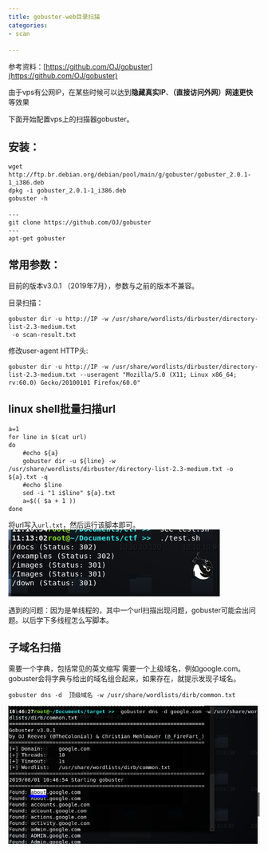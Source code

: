 ```yaml
---
title: gobuster-web目录扫描
categories:
- scan

---
```



参考资料：[https://github.com/OJ/gobuster](https://github.com/OJ/gobuster)

由于vps有公网IP，在某些时候可以达到**隐藏真实IP**、**（直接访问外网）网速更快**等效果

下面开始配置vps上的扫描器gobuster。

## 安装：

```
wget http://ftp.br.debian.org/debian/pool/main/g/gobuster/gobuster_2.0.1-1_i386.deb
dpkg -i gobuster_2.0.1-1_i386.deb
gobuster -h

---
git clone https://github.com/OJ/gobuster
---
apt-get gobuster
```
## 常用参数：

目前的版本v3.0.1 （2019年7月），参数与之前的版本不兼容。

目录扫描：
```
gobuster dir -u http://IP -w /usr/share/wordlists/dirbuster/directory-list-2.3-medium.txt
 -o scan-result.txt 
```

修改user-agent HTTP头:
```
gobuster dir -u http://IP -w /usr/share/wordlists/dirbuster/directory-list-2.3-medium.txt --useragent "Mozilla/5.0 (X11; Linux x86_64; rv:60.0) Gecko/20100101 Firefox/60.0"
```

## linux shell批量扫描url

```shell
a=1
for line in $(cat url)
do
    #echo ${a}
    gobuster dir -u ${line} -w /usr/share/wordlists/dirbuster/directory-list-2.3-medium.txt -o ${a}.txt -q
    #echo $line
    sed -i "1 i$line" ${a}.txt
    a=$(( $a + 1 ))
done
```
将url写入`url.txt`，然后运行该脚本即可。
![22](https://raw.githubusercontent.com/Whale3070/Whale3070.github.io/master/images/07-31-11/22.PNG)

遇到的问题：因为是单线程的，其中一个url扫描出现问题，gobuster可能会出问题。以后学下多线程怎么写脚本。

## 子域名扫描

需要一个字典，包括常见的英文缩写
需要一个上级域名，例如google.com。
gobuster会将字典与给出的域名组合起来，如果存在，就提示发现子域名。

`gobuster dns -d  顶级域名 -w /usr/share/wordlists/dirb/common.txt`

![22](https://raw.githubusercontent.com/Whale3070/Whale3070.github.io/master/images/07-31-11/23.PNG)

